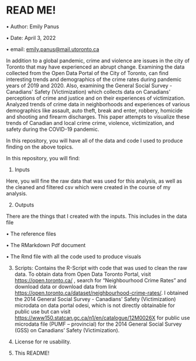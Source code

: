 # READ ME!
•	Author: Emily Panus

•	Date: April 3, 2022

•	email: emily.panus@mail.utoronto.ca

In addition to a global pandemic, crime and violence are issues in the city of Toronto that may have experienced an abrupt change. Examining the data collected from the Open Data Portal of the City of Toronto, can find interesting trends and demographics of the crime rates during pandemic years of 2019 and 2020. Also, examining the General Social Survey - Canadians' Safety (Victimization) which collects data on Canadians' perceptions of crime and justice and on their experiences of victimization. Analyzed trends of crime data in neighborhoods and experiences of various demographics like assault, auto theft, break and enter, robbery, homicide and shooting and firearm discharges. This paper attempts to visualize these trends of Canadian and local crime crime, violence, victimization, and safety during the COVID-19 pandemic. 

In this repository, you will have all of the data and code I used to produce finding on the above topics.

In this repository, you will find:

1.	Inputs 

Here, you will fine the raw data that was used for this analysis, as well as the cleaned and filtered csv which were created in the course of my analysis.

2.	Outputs 

There are the things that I created with the inputs. This includes in the data file

•	The reference files

•	The RMarkdown Pdf document

•	The Rmd file with all the code used to produce visuals

3.	Scripts: Contains the R-Script with code that was used to clean the raw data. To obtain data from Open Data Toronto Portal, visit https://open.toronto.ca/ , search for “Neighbourhood Crime Rates” and download data or download data from link https://open.toronto.ca/dataset/neighbourhood-crime-rates/. I obtained the 2014 General Social Survey - Canadians' Safety (Victimization) microdata on data portal odesi, which is not directly obtainable for public use but can visit https://www150.statcan.gc.ca/n1/en/catalogue/12M0026X for public use microdata file (PUMF – provincial) for the 2014 General Social Survey (GSS) on Canadians’ Safety (Victimization). 

4.	License for re usability.

5.	This README!

